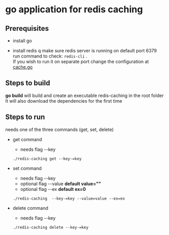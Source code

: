 # go application for redis caching

## Prerequisites

* install go

* install redis  q
  make sure redis server is running on default port 6379  
  run command to check: ``redis-cli`` .  
  If you wish to run it on separate port change the configuration at [cache.go](cache/cache.go#L31)

## Steps to build

**go build** will build and create an executable redis-caching in the root folder  
It will also download the dependencies for the first time

## Steps to run

needs one of the three commands (get, set, delete)

* get command
  * needs flag --key
  
  ``./redis-caching get --key-=key``

* set command
  * needs flag --key
  * optional flag --value **default value=""**  
  * optional flag --ex **default ex=0**

  ``./redis-caching  --key-=key --value=value --ex=ex``

* delete command
  * needs flag --key
  
  ``./redis-caching delete --key-=key``
